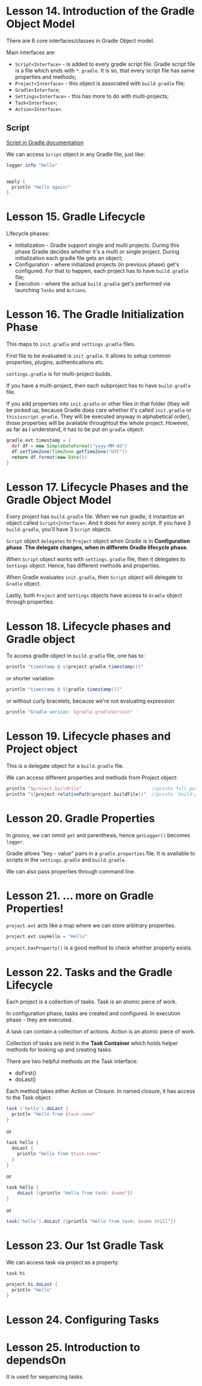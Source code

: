 # Lesson 14. Introduction of the Gradle Object Model

There are 6 core interfaces/classes in Gradle Object model.

Main interfaces are:
* ``Script<Interface>`` - is added to every gradle script file. Gradle script file is a file which ends with ``*.gradle``. It is so, that every script file has same properties and methods;
* ``Project<Interface>`` - this object is associated with ``build.gradle`` file;
* ``Gradle<Interface``;
* ``Settings<Interface>`` - this has more to do with multi-projects;
* ``Task<Interface>``;
* ``Action<Interface>``.

## Script

[Script in Gradle documentation](https://docs.gradle.org/current/dsl/org.gradle.api.Script.html)

We can access ``Script`` object in any Gradle file, just like:

```groovy
logger.info "Hello"
```

```groovy

apply { 
  println "Hello again!"
}
```

# Lesson 15. Gradle Lifecycle

Lifecycle phases:
* Initialization - Gradle support single and multi projects. During this phase Gradle decides whether it's a multi or single project. During initialization each gradle file gets an object;
* Configuration - where initialized projects (in previous phase) get's configured. For that to happen, each project has to have ``build.gradle`` file;
* Execution - where the actual ``build.gradle`` get's performed via launching ``Tasks`` and ``Actions``.

# Lesson 16. The Gradle Initialization Phase

This maps to ``init.gradle`` and ``settings.gradle`` files.

First file to be evaluated is ``init.gradle``. It allows to setup common properties, plugins, authentications etc.

``settings.gradle`` is for multi-project builds.

If you have a multi-project, then each subproject has to have ``build.gradle`` file.

If you add properties into ``init.gradle`` or other files in that folder (they will be picked up, because Gradle does care whether it's called ``init.gradle`` or ``thisisscript.gradle``. They will be executed anyway in alphabetical order), those properties will be available throughtout the whole project. However, as far as I understand, it has to be put on ``gradle`` object:

```groovy
gradle.ext.timestamp = {
  def df = new SimpleDateFormat("yyyy-MM-dd")
  df.setTimeZone(TimeZone.getTimeZone("UTC"))
  return df.format(new Date())
}
```

# Lesson 17. Lifecycle Phases and the Gradle Object Model

Every project has ``build.gradle`` file. When we run gradle, it instantize an object called ``Script<Interface>``. And it does for every script. If you have 3 ``build.gradle``, you'll have 3 ``Script`` objects.

``Script`` object ``delegates`` to ``Project`` object when Gradle is in **Configuration phase**. **The delegate changes, when in differetn Gradle lifecycle phase.**

When ``Script`` object works with ``settings.gradle`` file, then it delegates to ``Settings`` object. Hence, has different methods and properties.

When Gradle evaluates ``init.gradle``, then ``Script`` object will delegate to ``Gradle`` object.

Lastly, both ``Project`` and ``Settings`` objects have access to ``Gradle`` object through properties.

# Lesson 18. Lifecycle phases and Gradle object

To access gradle object in ``build.gradle`` file, one has to:

```groovy
println "timestamp @ ${project.gradle.timestamp()}"
```

or shorter variation

```groovy
println "timestamp @ ${gradle.timestamp()}"
```

or without curly bracelets, because we're not evaluating expression

```groovy
println "Gradle version: $gradle.gradleVersion"
```

# Lesson 19. Lifecycle phases and Project object

This is a delegate object for a ``build.gradle`` file.

We can access different properties and methods from Project object:

```groovy
println "$project.buildFile"                          //prints full path
println "${project.relativePath(project.buildFile)}"  //prints 'build.gradle'
```

# Lesson 20. Gradle Properties

In groovy, we can omnit ``get`` and parenthesis, hence ``getLogger()`` becomes ``logger``.

Gradle allows "key - value" pairs in a ``gradle.properties`` file. It is available to scripts in the ``settings.gradle`` and ``build.gradle``.

We can also pass properties through command line.

# Lesson 21. ... more on Gradle Properties!

``project.ext`` acts like a map where we can store arbitrary properties.

```groovy
project.ext.sayHello = "Hello"
```

``project.hasProperty()`` is a good method to check whether property exists.

# Lesson 22. Tasks and the Gradle Lifecycle

Each project is a collection of tasks. Task is an atomic piece of work.

In configuration phase, tasks are created and configured. In execution phase - they are executed.

A task can contain a collection of actions. Action is an atomic piece of work.

Collection of tasks are held in the **Task Container** which holds helper methods for looking up and creating tasks.

There are two helpful methods on the Task interface:
* doFirst()
* doLast()

Each method takes either Action or Closure. In named closure, it has access to the Task object.

```groovy
task ('hello').doLast {
  println "Hello from $task.name"
}
```

or 

```groovy
task hello {
  doLast {
    println "Hello from $task.name"
  }
}
```

or 

```groovy
task hello {
	doLast ({println "Hello from task: $name"})
}
```

or 

```groovy
task('hello').doLast ({println "Hello from task: $name still"})
```

# Lesson 23. Our 1st Gradle Task

We can access task via project as a property:

```groovy
task hi

project.hi.doLast {
  println "Hello"
}
```

# Lesson 24. Configuring Tasks

# Lesson 25. Introduction to dependsOn

It is used for sequencing tasks. 


































